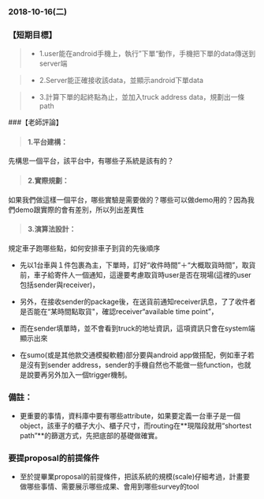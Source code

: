 ### 2018-10-16(二)

### 【短期目標】

> - 1.user能在android手機上，執行”下單“動作，手機把下單的data傳送到server端

> - 2.Server能正確接收該data，並顯示android下單data

> - 3.計算下單的起終點為止，並加入truck address data，規劃出一條path

###【老師評論】
>  #### 1.平台建構：
先構思一個平台，該平台中，有哪些子系統是該有的？

>  #### 2.實際規劃：
如果我們做這樣一個平台，哪些實驗是需要做的？哪些可以做demo用的？因為我們demo跟實際的會有差別，所以列出差異性

> #### 3.演算法設計：
規定車子跑哪些點，如何安排車子到貨的先後順序

- 先以1台車與１件包裹為主，下單時，訂好“收件時間”＋“大概取貨時間”，取貨前，車子給寄件人一個通知，這邊要考慮取貨時user是否在現場(這裡的user包括sender與receiver)，

- 另外，在接收sender的package後，在送貨前通知receiver訊息，了了收件者是否能在“某時間點取貨"，確認receiver“available time point”，

- 而在sender填單時，並不會看到truck的地址資訊，這項資訊只會在system端顯示出來

- 在sumo(或是其他款交通模擬軟體)部分要與android app做搭配，例如車子若是沒有到sender address，sender的手機自然也不能做一些function，也就是說要再另外加入一個trigger機制。


### 備註：
- 更重要的事情，資料庫中要有哪些attribute，如果要定義一台車子是一個object，該車子的櫃子大小、櫃子尺寸，而routing在**現階段就用“shortest path”**的篩選方式，先把底部的基礎做確實。

### 要提proposal的前提條件
- 至於提畢業proposal的前提條件，把該系統的規模(scale)仔細考過，計畫要做哪些事情、需要展示哪些成果、會用到哪些survey的tool



